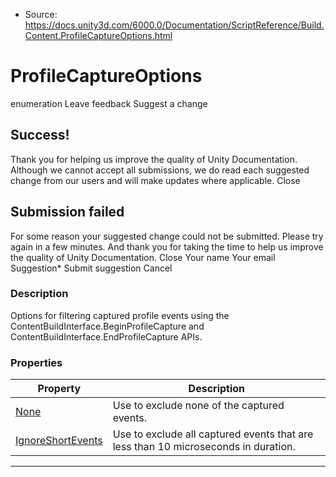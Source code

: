 * Source: https://docs.unity3d.com/6000.0/Documentation/ScriptReference/Build.Content.ProfileCaptureOptions.html

# ProfileCaptureOptions
enumeration
Leave feedback
Suggest a change
## Success!
Thank you for helping us improve the quality of Unity Documentation. Although we cannot accept all submissions, we do read each suggested change from our users and will make updates where applicable.
Close
## Submission failed
For some reason your suggested change could not be submitted. Please <a>try again</a> in a few minutes. And thank you for taking the time to help us improve the quality of Unity Documentation.
Close
Your name Your email Suggestion* Submit suggestion
Cancel
### Description
Options for filtering captured profile events using the ContentBuildInterface.BeginProfileCapture and ContentBuildInterface.EndProfileCapture APIs.
### Properties
Property | Description  
---|---  
[None](https://docs.unity3d.com/6000.0/Documentation/ScriptReference/Build.Content.ProfileCaptureOptions.None.html) | Use to exclude none of the captured events.  
[IgnoreShortEvents](https://docs.unity3d.com/6000.0/Documentation/ScriptReference/Build.Content.ProfileCaptureOptions.IgnoreShortEvents.html) | Use to exclude all captured events that are less than 10 microseconds in duration.  
* * *
